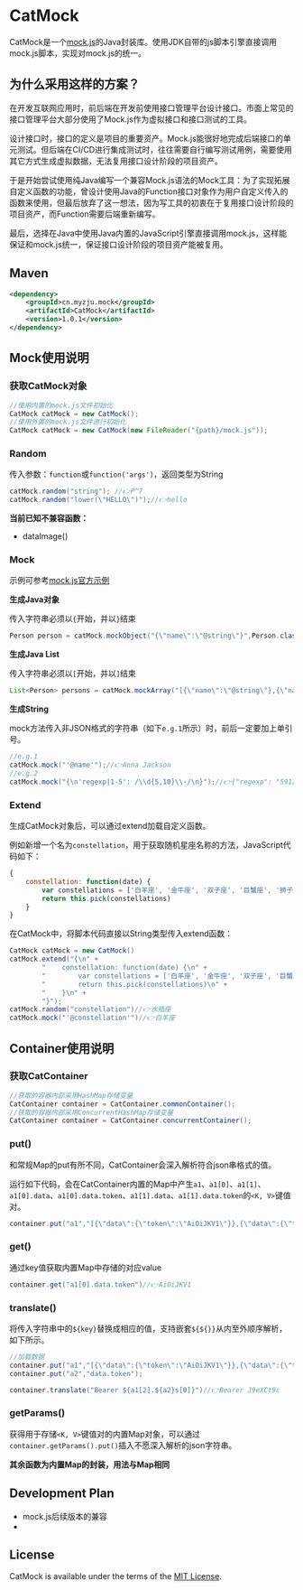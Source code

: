 # CatMock

CatMock是一个[mock.js](http://mockjs.com/)的Java封装库。使用JDK自带的js脚本引擎直接调用mock.js脚本，实现对mock.js的统一。

## 为什么采用这样的方案？
在开发互联网应用时，前后端在开发前使用接口管理平台设计接口。市面上常见的接口管理平台大部分使用了Mock.js作为虚拟接口和接口测试的工具。

设计接口时，接口的定义是项目的重要资产。Mock.js能很好地完成后端接口的单元测试。但后端在CI/CD进行集成测试时，往往需要自行编写测试用例，需要使用其它方式生成虚拟数据，无法复用接口设计阶段的项目资产。

于是开始尝试使用纯Java编写一个兼容Mock.js语法的Mock工具：为了实现拓展自定义函数的功能，曾设计使用Java的Function接口对象作为用户自定义传入的函数来使用，但最后放弃了这一想法，因为写工具的初衷在于复用接口设计阶段的项目资产，而Function需要后端重新编写。

最后，选择在Java中使用Java内置的JavaScript引擎直接调用mock.js，这样能保证和mock.js统一，保证接口设计阶段的项目资产能被复用。

## Maven
```xml
<dependency>
    <groupId>cn.myzju.mock</groupId>
    <artifactId>CatMock</artifactId>
    <version>1.0.1</version>
</dependency>
```
## Mock使用说明

### 获取CatMock对象

```java
//使用内置的mock.js文件初始化
CatMock catMock = new CatMock();
//使用外置的mock.js文件进行初始化
CatMock catMock = new CatMock(new FileReader("{path}/mock.js"));
```

### Random

传入参数：`function`或`function('args')`，返回类型为String

```java
catMock.random("string"); //👉P^7
catMock.random("lower(\"HELLO\")");//👉hello
```

**当前已知不兼容函数：** 
- dataImage()

### Mock

示例可参考[mock.js官方示例](http://mockjs.com/examples.html)

**生成Java对象**

传入字符串必须以`{`开始，并以`}`结束

```java
Person person = catMock.mockObject("{\"name\":\"@string\"}",Person.class);
```

**生成Java List**

传入字符串必须以`[`开始，并以`]`结束

```java
List<Person> persons = catMock.mockArray("[{\"name\":\"@string\"},{\"name\":\"@string\"}]",Person.class); 
```

**生成String**

mock方法传入非JSON格式的字符串（如下`e.g.1`所示）时，前后一定要加上单引号。

```java
//e.g.1
catMock.mock("'@name'");//👉Anna Jackson
//e.g.2
catMock.mock("{\n'regexp|1-5': /\\d{5,10}\\-/\n}");//👉{"regexp": "5912165-6588485-0462848-"}
```

### Extend

生成CatMock对象后，可以通过extend加载自定义函数。

例如新增一个名为`constellation`，用于获取随机星座名称的方法，JavaScript代码如下：

```javascript
{
    constellation: function(date) {
        var constellations = ['白羊座', '金牛座', '双子座', '巨蟹座', '狮子座', '处女座', '天秤座', '天蝎座', '射手座', '摩羯座', '水瓶座', '双鱼座']
        return this.pick(constellations)
    }
}
```

在CatMock中，将脚本代码直接以String类型传入extend函数：

```java
CatMock catMock = new CatMock()
catMock.extend("{\n" +
        "    constellation: function(date) {\n" +
        "        var constellations = ['白羊座', '金牛座', '双子座', '巨蟹座', '狮子座', '处女座', '天秤座', '天蝎座', '射手座', '摩羯座', '水瓶座', '双鱼座']\n" +
        "        return this.pick(constellations)\n" + 
        "    }\n" +
        "}");
catMock.random("constellation")//👉水瓶座
catMock.mock("'@constellation'")//👉白羊座
```
## Container使用说明

### 获取CatContainer

```java
//获取的容器内部采用HashMap存储变量
CatContainer container = CatContainer.commonContainer();
//获取的容器内部采用ConcurrentHashMap存储变量
CatContainer container = CatContainer.concurrentContainer();
```

### put()

和常规Map的put有所不同，CatContainer会深入解析符合json串格式的值。

运行如下代码，会在CatContainer内置的Map中产生`a1`、`a1[0]`、`a1[1]`、`a1[0].data`、`a1[0].data.token`、`a1[1].data`、`a1[1].data.token`的`<K, V>`键值对。

```java
container.put("a1","[{\"data\":{\"token\":\"AiOiJKV1\"}},{\"data\":{\"token\":\"J9eXCt9c\"}}]");
```

### get()

通过key值获取内置Map中存储的对应value

```java
container.get("a1[0].data.token")//👉AiOiJKV1
```

### translate()

将传入字符串中的`${key}`替换成相应的值，支持嵌套`${${}}`从内至外顺序解析，如下所示。

```java
//加载数据
container.put("a1","[{\"data\":{\"token\":\"AiOiJKV1\"}},{\"data\":{\"token\":\"J9eXCt9c\"}},{\"data\":{\"tokens\":[\"J9eXCt9c\",\"AiOiJKV1\"]}}]");
container.put("a2","data.token");

container.translate("Bearer ${a1[2].${a2}s[0]}")//👉Bearer J9eXCt9c
```

### getParams()

获得用于存储`<K, V>`键值对的内置Map对象，可以通过`container.getParams().put()`插入不愿深入解析的json字符串。

**其余函数为内置Map的封装，用法与Map相同**

## Development Plan

- mock.js后续版本的兼容
- 

## License

CatMock is available under the terms of the [MIT License](http://opensource.org/licenses/MIT).
